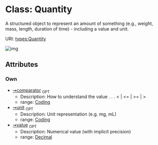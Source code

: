 
# Class: Quantity


A structured object to represent an amount of something (e.g., weight, mass, length, duration of time) - including a value and unit.

URI: [types:Quantity](https://example.org/ccdh/datatypes/Quantity)


![img](images/Quantity.svg)

## Attributes


### Own

 * [➞comparator](quantity__comparator.md)  <sub>OPT</sub>
     * Description: How to understand the value  . . .   < | <= | >= | >
     * range: [Coding](Coding.md)
 * [➞unit](quantity__unit.md)  <sub>OPT</sub>
     * Description: Unit representation (e.g. mg, mL)
     * range: [Coding](Coding.md)
 * [➞value](quantity__value.md)  <sub>OPT</sub>
     * Description: Numerical value (with implicit precision)
     * range: [Decimal](types/Decimal.md)
